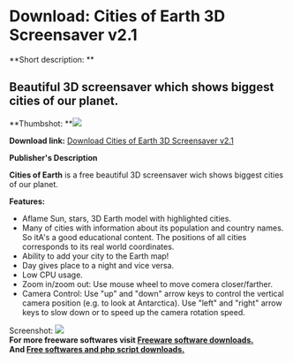 # Download: Cities of Earth 3D Screensaver v2.1

**Short description: **

## Beautiful 3D screensaver which shows biggest cities of our planet.

  
**Thumbshot: **![](http://www.freewarefiles.com/screenshot/citiesearth3d_md.jpg)   
  
**Download link:** [Download Cities of Earth 3D Screensaver v2.1](http://freesoftwares.boysofts.com/Cities-Of-Earth-D-Screensaver-V_program_27684.html)  
  

**Publisher's Description**  
  

**Cities of Earth** is a free beautiful 3D screensaver wich shows biggest cities of our planet. 

**Features:**

  * Aflame Sun, stars, 3D Earth model with highlighted cities. 
  * Many of cities with information about its population and country names. So itA's a good educational content. The positions of all cities corresponds to its real world coordinates. 
  * Ability to add your city to the Earth map! 
  * Day gives place to a night and vice versa. 
  * Low CPU usage. 
  * Zoom in/zoom out: Use mouse wheel to move comera closer/farther. 
  * Camera Control: Use "up" and "down" arrow keys to control the vertical camera position (e.g. to look at Antarctica). Use "left" and "right" arrow keys to slow down or to speed up the camera rotation speed. 

  
  
Screenshot: ![](http://www.freewarefiles.com/screenshot/citiesearth3d.jpg)  
**For more freeware softwares visit [Freeware software downloads.](http://freesoftwares.boysofts.com/)**   
**And [Free softwares and php script downloads.](http://www.boysofts.com/)**

